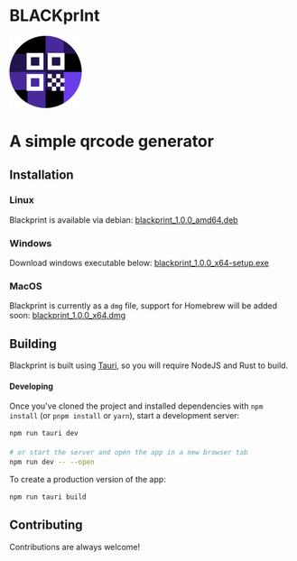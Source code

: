 # BLACKprInt

![e](https://raw.githubusercontent.com/n3-rd/blackprint/4c590dce93f726c00a405eaf78c5bdb80f42acb4/src-tauri/icons/128x128.png)

# **A simple qrcode generator**

## Installation

### Linux

Blackprint is available via debian:
[blackprint_1.0.0_amd64.deb](https://github.com/n3-rd/blackprint/releases/download/main/blackprint_1.0.0_amd64.deb)

### Windows

Download windows executable below:
[blackprint_1.0.0_x64-setup.exe](https://github.com/n3-rd/blackprint/releases/download/main/blackprint_1.0.0_x64-setup.exe)

### MacOS

Blackprint is currently as a `dmg` file, support for Homebrew will be added soon:
[blackprint_1.0.0_x64.dmg](https://github.com/n3-rd/blackprint/releases/download/main/blackprint_1.0.0_x64.dmg)

## Building

Blackprint is built using [Tauri](https://tauri.app), so you will require NodeJS and Rust to build.

#### Developing

Once you've cloned the project and installed dependencies with `npm install` (or `pnpm install` or `yarn`), start a development server:

```bash
npm run tauri dev

# or start the server and open the app in a new browser tab
npm run dev -- --open
```

To create a production version of the app:

```bash
npm run tauri build
```

## Contributing

Contributions are always welcome!
